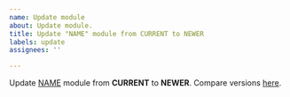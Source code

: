```yaml
---
name: Update module
about: Update module.
title: Update "NAME" module from CURRENT to NEWER
labels: update
assignees: ''

---
```


Update [NAME](https://www.drupal.org/project/KEY) module from **CURRENT** to
**NEWER**. Compare versions
[here](https://git.drupalcode.org/project/KEY/-/compare/8.x-CURRENT...8.x-NEWER).
